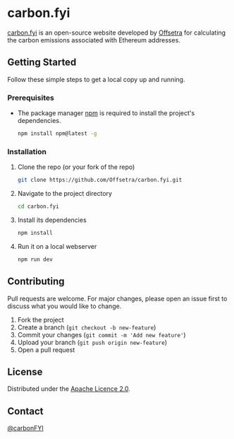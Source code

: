 # carbon.fyi

[carbon.fyi](https://carbon.fyi/) is an open-source website developed by
[Offsetra](https://offsetra.com/) for calculating the carbon emissions
associated with Ethereum addresses.

## Getting Started

Follow these simple steps to get a local copy up and running.

### Prerequisites

- The package manager [npm](https://www.npmjs.com/) is required to install the
  project's dependencies.

    ```sh
    npm install npm@latest -g
    ```

### Installation

1. Clone the repo (or your fork of the repo)

   ```sh
   git clone https://github.com/Offsetra/carbon.fyi.git
   ```

2. Navigate to the project directory

   ```sh
   cd carbon.fyi
   ```

3. Install its dependencies

   ```sh
   npm install
   ```

4. Run it on a local webserver

   ```sh
   npm run dev
   ```

## Contributing

Pull requests are welcome. For major changes, please open an issue first to discuss what you would like to change.

1. Fork the project
2. Create a branch (`git checkout -b new-feature`)
3. Commit your changes (`git commit -m 'Add new feature'`)
4. Upload your branch (`git push origin new-feature`)
5. Open a pull request

## License

Distributed under the [Apache Licence 2.0](http://www.apache.org/licenses/LICENSE-2.0).

## Contact

[@carbonFYI](https://twitter.com/carbonFYI)
